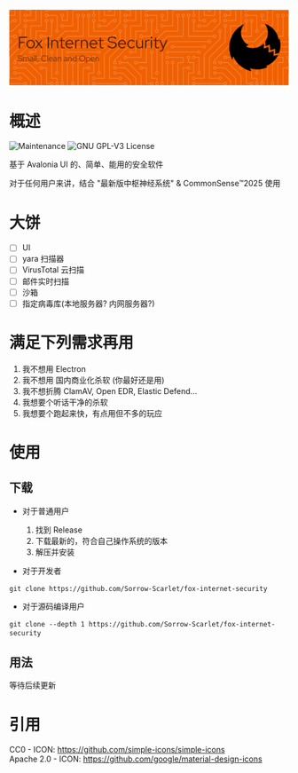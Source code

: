 ![HeadIMG](/HEAD.png)

# 概述

![Maintenance](https://img.shields.io/badge/Maintained%3F-yes-green.svg?style=flat-square)
![GNU GPL-V3 License](https://img.shields.io/badge/%20license-GNU%20GPL%20v3-brightgreen.svg?style=flat-square)

基于 Avalonia UI 的、简单、能用的安全软件

对于任何用户来讲，结合 "最新版中枢神经系统" & CommonSense™2025 使用

# 大饼

- [ ] UI
- [ ] yara 扫描器
- [ ] VirusTotal 云扫描
- [ ] 邮件实时扫描
- [ ] 沙箱
- [ ] 指定病毒库(本地服务器? 内网服务器?)

# 满足下列需求再用

1. 我不想用 Electron
2. 我不想用 国内商业化杀软 (你最好还是用)
3. 我不想折腾 ClamAV, Open EDR, Elastic Defend...
4. 我想要个听话干净的杀软
5. 我想要个跑起来快，有点用但不多的玩应

# 使用

## 下载

- 对于普通用户

  1. 找到 Release
  2. 下载最新的，符合自己操作系统的版本
  3. 解压并安装

- 对于开发者

```
git clone https://github.com/Sorrow-Scarlet/fox-internet-security
```

- 对于源码编译用户

```
git clone --depth 1 https://github.com/Sorrow-Scarlet/fox-internet-security
```

## 用法

等待后续更新

# 引用

CC0 - ICON: https://github.com/simple-icons/simple-icons  
Apache 2.0 - ICON: https://github.com/google/material-design-icons
